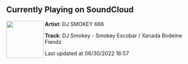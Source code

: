 ## Currently Playing on SoundCloud

[<img align="left" width="100" src="https://i1.sndcdn.com/artworks-000130275383-1gprxb-t500x500.jpg">](https://soundcloud.com/smoke-gang-beatz/dj-smokey-smokey-escobar-xanada-bodeine-fiendz)

**Artist**: DJ SMOKEY 666 

**Track**: DJ Smokey - Smokey Escobar / Xanada Bodeine Fiendz

Last updated at 06/30/2022 16:57
